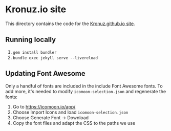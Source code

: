 # Kronuz.io site

This directory contains the code for the [Kronuz.github.io site](https://Kronuz.github.io).


## Running locally

1. `gem install bundler`
2. `bundle exec jekyll serve --livereload`


## Updating Font Awesome
Only a handful of fonts are included in the include Font Awesome fonts. To add
more, it's needed to modify `icomoon-selection.json` and regenerate the fonts:

1. Go to <https://icomoon.io/app/>
2. Choose Import Icons and load `icomoon-selection.json`
3. Choose Generate Font → Download
4. Copy the font files and adapt the CSS to the paths we use
